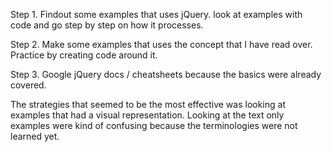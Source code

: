 Step 1.
Findout some examples that uses jQuery.
look at examples with code and go step by step on how it processes. 

Step 2.
Make some examples that uses the concept that I have read over.
Practice by creating code around it.

Step 3. 
Google jQuery docs / cheatsheets because the basics were already covered.

The strategies that seemed to be the most effective was looking at examples that had a visual representation. 
Looking at the text only examples were kind of confusing because the terminologies were not learned yet. 